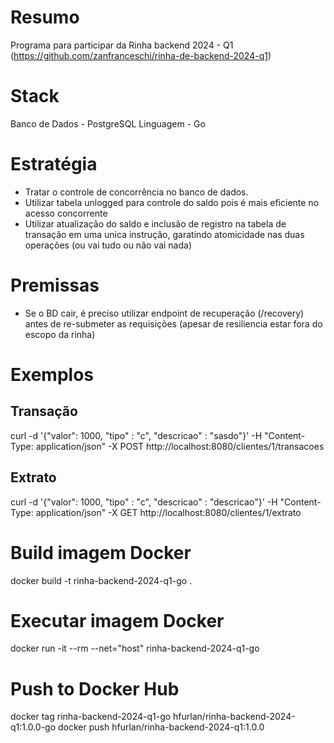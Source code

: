 # Resumo
Programa para participar da Rinha backend 2024 - Q1 (https://github.com/zanfranceschi/rinha-de-backend-2024-q1)

# Stack

Banco de Dados - PostgreSQL
Linguagem - Go

# Estratégia

- Tratar o controle de concorrência no banco de dados.
- Utilizar tabela unlogged para controle do saldo pois é mais eficiente no acesso concorrente
- Utilizar atualização do saldo e inclusão de registro na tabela de transação em uma unica instrução, garatindo atomicidade nas duas operações (ou vai tudo ou não vai nada)

# Premissas

- Se o BD cair, é preciso utilizar endpoint de recuperação (/recovery) antes de re-submeter as requisições (apesar de resiliencia estar fora do escopo da rinha)

# Exemplos

## Transação
curl -d '{"valor": 1000, "tipo" : "c", "descricao" : "sasdo"}' -H "Content-Type: application/json" -X POST http://localhost:8080/clientes/1/transacoes

## Extrato
curl -d '{"valor": 1000, "tipo" : "c", "descricao" : "descricao"}' -H "Content-Type: application/json" -X GET http://localhost:8080/clientes/1/extrato

# Build imagem Docker

docker build -t rinha-backend-2024-q1-go .

# Executar imagem Docker

docker run -it --rm --net="host" rinha-backend-2024-q1-go

# Push to Docker Hub

docker tag rinha-backend-2024-q1-go hfurlan/rinha-backend-2024-q1:1.0.0-go
docker push hfurlan/rinha-backend-2024-q1:1.0.0


